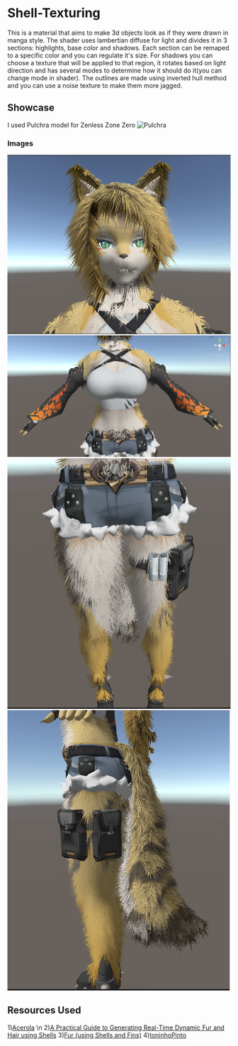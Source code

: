 # Shell-Texturing
This is a material that aims to make 3d objects look as if they were drawn in manga style. The shader uses lambertian diffuse for light and divides it in 3 sections: highlights, base color and shadows. Each section can be remaped to a specific color and you can regulate it's size. For shadows you can choose a texture that will be applied to that region, it rotates based on light direction and has several modes to determine how it should do it(you can change mode in shader). The outlines are made using inverted hull method and you can use a noise texture to make them more jagged.

## Showcase  
I used Pulchra model for Zenless Zone Zero
![Pulchra](./Examples/Pulchra-Rotating.gif)

### Images  
![Pulchra](./Examples/Pulchra-Face.png)
![Pulchra](./Examples/Pulchra-Body.png)
![Pulchra](./Examples/Pulchra-Legs.png)
![Pulchra](./Examples/Pulchra-Tail.png)

## Resources Used
1)[Acerola](https://www.youtube.com/watch?v=9dr-tRQzij4&t=789s) \n
2)[A Practical Guide to Generating Real-Time Dynamic Fur
and Hair using Shells](https://xbdev.net/misc_demos/demos/fur_course_notes/paper.pdf)
3)[Fur (using Shells and Fins)](https://developer.download.nvidia.com/SDK/10/direct3d/Source/Fur/doc/FurShellsAndFins.pdf)
4)[toninhoPinto](https://github.com/toninhoPinto/Shells-and-Fins#)
